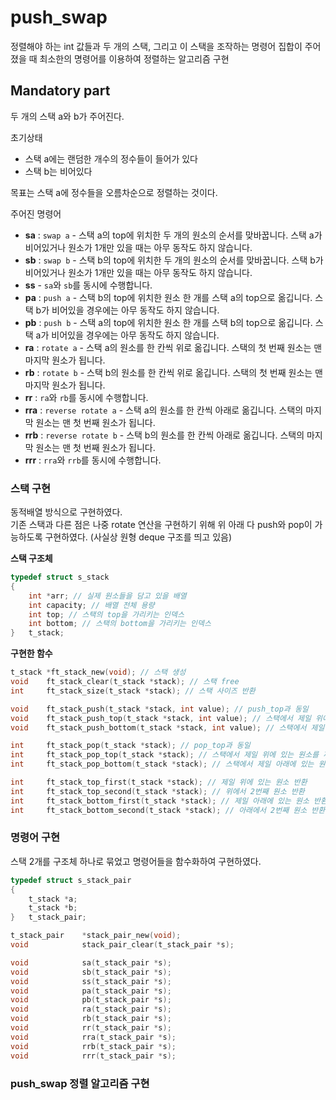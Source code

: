 # push_swap

정렬해야 하는 int 값들과 두 개의 스택, 그리고 이 스택을 조작하는 명령어 집합이 주어졌을 때 최소한의 명령어를 이용하여 정렬하는 알고리즘 구현

## Mandatory part

두 개의 스택 a와 b가 주어진다.

초기상태
- 스택 a에는 랜덤한 개수의 정수들이 들어가 있다   
- 스택 b는 비어있다

목표는 스택 a에 정수들을 오름차순으로 정렬하는 것이다.

주어진 명령어
- **sa** : ```swap a``` - 스택 a의 top에 위치한 두 개의 원소의 순서를 맞바꿉니다. 스택 a가 비어있거나 원소가 1개만 있을 때는 아무 동작도 하지 않습니다.
- **sb** : ```swap b``` - 스택 b의 top에 위치한 두 개의 원소의 순서를 맞바꿉니다. 스택 b가 비어있거나 원소가 1개만 있을 때는 아무 동작도 하지 않습니다.
- **ss** - ```sa```와 ```sb```를 동시에 수행합니다.
- **pa** : ```push a``` - 스택 b의 top에 위치한 원소 한 개를 스택 a의 top으로 옮깁니다. 스택 b가 비어있을 경우에는 아무 동작도 하지 않습니다.
- **pb** : ```push b``` - 스택 a의 top에 위치한 원소 한 개를 스택 b의 top으로 옮깁니다. 스택 a가 비어있을 경우에는 아무 동작도 하지 않습니다.
- **ra** : ```rotate a``` - 스택 a의 원소를 한 칸씩 위로 옮깁니다. 스택의 첫 번째 원소는 맨 마지막 원소가 됩니다.
- **rb** : ```rotate b``` - 스택 b의 원소를 한 칸씩 위로 옮깁니다. 스택의 첫 번째 원소는 맨 마지막 원소가 됩니다.
- **rr** : ```ra```와 ```rb```를 동시에 수행합니다.
- **rra** : ```reverse rotate a``` - 스택 a의 원소를 한 칸씩 아래로 옮깁니다. 스택의 마지막 원소는 맨 첫 번째 원소가 됩니다.
- **rrb** : ```reverse rotate b``` - 스택 b의 원소를 한 칸씩 아래로 옮깁니다. 스택의 마지막 원소는 맨 첫 번째 원소가 됩니다.
- **rrr** : ```rra```와 ```rrb```를 동시에 수행합니다.

### 스택 구현

동적배열 방식으로 구현하였다.   
기존 스택과 다른 점은 나중 rotate 연산을 구현하기 위해 위 아래 다 push와 pop이 가능하도록 구현하였다. (사실상 원형 deque 구조를 띄고 있음)

**스택 구조체**

```c
typedef struct s_stack
{
	int	*arr; // 실제 원소들을 담고 있을 배열
	int	capacity; // 배열 전체 용량
	int	top; // 스택의 top을 가리키는 인덱스
	int	bottom; // 스택의 bottom을 가리키는 인덱스
}	t_stack;
```

**구현한 함수**

```c
t_stack	*ft_stack_new(void); // 스택 생성
void	ft_stack_clear(t_stack *stack); // 스택 free
int		ft_stack_size(t_stack *stack); // 스택 사이즈 반환

void	ft_stack_push(t_stack *stack, int value); // push_top과 동일
void	ft_stack_push_top(t_stack *stack, int value); // 스택에서 제일 위에 삽입
void	ft_stack_push_bottom(t_stack *stack, int value); // 스택에서 제일 아래에 삽입

int		ft_stack_pop(t_stack *stack); // pop_top과 동일
int		ft_stack_pop_top(t_stack *stack); // 스택에서 제일 위에 있는 원소를 꺼내 반환
int		ft_stack_pop_bottom(t_stack *stack); // 스택에서 제일 아래에 있는 원소를 꺼내 반환 

int		ft_stack_top_first(t_stack *stack); // 제일 위에 있는 원소 반환
int		ft_stack_top_second(t_stack *stack); // 위에서 2번째 원소 반환
int		ft_stack_bottom_first(t_stack *stack); // 제일 아래에 있는 원소 반환
int		ft_stack_bottom_second(t_stack *stack); // 아래에서 2번째 원소 반환
```

### 명령어 구현

스택 2개를 구조체 하나로 묶었고 명령어들을 함수화하여 구현하였다.

```c
typedef struct s_stack_pair
{
	t_stack	*a;
	t_stack	*b;
}	t_stack_pair;

t_stack_pair	*stack_pair_new(void);
void			stack_pair_clear(t_stack_pair *s);

void			sa(t_stack_pair *s);
void			sb(t_stack_pair *s);
void			ss(t_stack_pair *s);
void			pa(t_stack_pair *s);
void			pb(t_stack_pair *s);
void			ra(t_stack_pair *s);
void			rb(t_stack_pair *s);
void			rr(t_stack_pair *s);
void			rra(t_stack_pair *s);
void			rrb(t_stack_pair *s);
void			rrr(t_stack_pair *s);
```

### push_swap 정렬 알고리즘 구현

